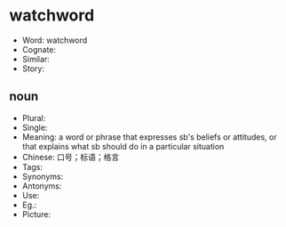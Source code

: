 # watchword

- Word: watchword
- Cognate: 
- Similar: 
- Story: 

## noun

- Plural: 
- Single: 
- Meaning: a word or phrase that expresses sb's beliefs or attitudes, or that explains what sb should do in a particular situation
- Chinese: 口号；标语；格言
- Tags: 
- Synonyms: 
- Antonyms: 
- Use: 
- Eg.: 
- Picture: 


